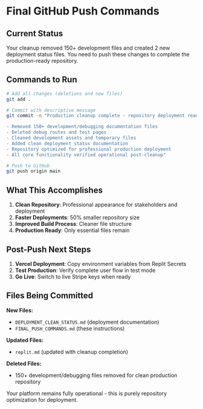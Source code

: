 # Final GitHub Push Commands

## Current Status
Your cleanup removed 150+ development files and created 2 new deployment status files. You need to push these changes to complete the production-ready repository.

## Commands to Run

```bash
# Add all changes (deletions and new files)
git add .

# Commit with descriptive message
git commit -m "Production cleanup complete - repository deployment ready

- Removed 150+ development/debugging documentation files
- Deleted debug routes and test pages  
- Cleaned development assets and temporary files
- Added clean deployment status documentation
- Repository optimized for professional production deployment
- All core functionality verified operational post-cleanup"

# Push to GitHub
git push origin main
```

## What This Accomplishes

1. **Clean Repository**: Professional appearance for stakeholders and deployment
2. **Faster Deployments**: 50% smaller repository size
3. **Improved Build Process**: Cleaner file structure
4. **Production Ready**: Only essential files remain

## Post-Push Next Steps

1. **Vercel Deployment**: Copy environment variables from Replit Secrets
2. **Test Production**: Verify complete user flow in test mode
3. **Go Live**: Switch to live Stripe keys when ready

## Files Being Committed

**New Files:**
- `DEPLOYMENT_CLEAN_STATUS.md` (deployment documentation)
- `FINAL_PUSH_COMMANDS.md` (these instructions)

**Updated Files:**
- `replit.md` (updated with cleanup completion)

**Deleted Files:**
- 150+ development/debugging files removed for clean production repository

Your platform remains fully operational - this is purely repository optimization for deployment.